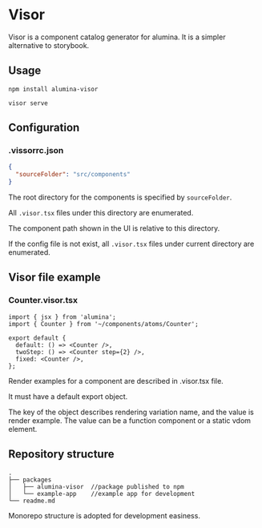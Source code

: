 # Visor

Visor is a component catalog generator for alumina.
It is a simpler alternative to storybook.

## Usage

```
npm install alumina-visor
```

```
visor serve
```

## Configuration

### .vissorrc.json
```json
{
  "sourceFolder": "src/components"
}
```

The root directory for the components is specified by `sourceFolder`.

All `.visor.tsx` files under this directory are enumerated.

The component path shown in the UI is relative to this directory.

If the config file is not exist, all `.visor.tsx` files under current directory are enumerated.


## Visor file example

### Counter.visor.tsx
```tsx
import { jsx } from 'alumina';
import { Counter } from '~/components/atoms/Counter';

export default {
  default: () => <Counter />,
  twoStep: () => <Counter step={2} />,
  fixed: <Counter />,
};
```

Render examples for a component are described in .visor.tsx file.

It must have a default export object.

The key of the object describes rendering variation name, and the value is render example.
The value can be a function component or a static vdom element.

## Repository structure

```
.
├── packages
│   ├── alumina-visor  //package published to npm
│   └── example-app    //example app for development
└── readme.md
```

Monorepo structure is adopted for development easiness.